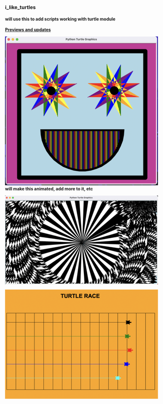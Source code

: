 ### i_like_turtles  

#### will use this to add scripts working with turtle module  

<ins>**Previews and updates**</ins>  

![art](starry_eyed.png)  
**will make this animated, add more to it, etc** 

![art](turtle_design.png)  

![race](turtle_race.png)
